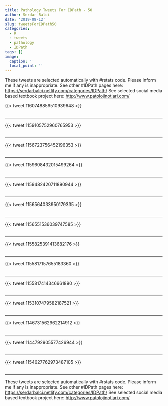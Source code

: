 ```yaml
---
title: Pathology Tweets For IDPath - 50
author: Serdar Balci
date: '2019-08-12'
slug: tweetsForIDPath50
categories:
  - R
  - tweets
  - pathology
  - IDPath
tags: []
image:
  caption: ''
  focal_point: ''
---
```



These tweets are selected automatically with #rstats code. Please inform me if any is inappropriate.
See other #IDPath pages here: https://serdarbalci.netlify.com/categories/IDPath/ 
See selected social media based textbook project here: http://www.patolojinotlari.com/

{{< tweet 1160748859510939648 >}}
<br>
<br>
<hr>
{{< tweet 1159105752960765953 >}}
<br>
<br>
<hr>
{{< tweet 1156723756452196353 >}}
<br>
<br>
<hr>
{{< tweet 1159608432015499264 >}}
<br>
<br>
<hr>
{{< tweet 1159482420711890944 >}}
<br>
<br>
<hr>
{{< tweet 1156564033950179335 >}}
<br>
<br>
<hr>
{{< tweet 1156551536039747585 >}}
<br>
<br>
<hr>
{{< tweet 1155825391413682176 >}}
<br>
<br>
<hr>
{{< tweet 1155817157655183360 >}}
<br>
<br>
<hr>
{{< tweet 1155817414346661890 >}}
<br>
<br>
<hr>
{{< tweet 1153107479582187521 >}}
<br>
<br>
<hr>
{{< tweet 1146731562962214912 >}}
<br>
<br>
<hr>
{{< tweet 1144792905577426944 >}}
<br>
<br>
<hr>
{{< tweet 1154627762973487105 >}}
<br>
<br>
<hr>


These tweets are selected automatically with #rstats code. Please inform me if any is inappropriate.
See other #IDPath pages here: https://serdarbalci.netlify.com/categories/IDPath/ 
See selected social media based textbook project here: http://www.patolojinotlari.com/
